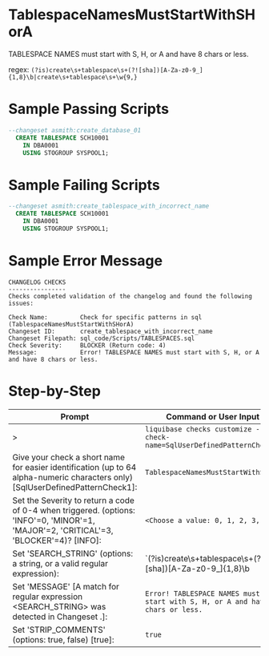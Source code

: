 # TablespaceNamesMustStartWithSHorA

TABLESPACE NAMES must start with S, H, or A and have 8 chars or less.


regex: `(?is)create\s+tablespace\s+(?![sha])[A-Za-z0-9_]{1,8}\b|create\s+tablespace\s+\w{9,}`

# Sample Passing Scripts
``` sql
--changeset asmith:create_database_01
  CREATE TABLESPACE SCH10001
    IN DBA0001
    USING STOGROUP SYSPOOL1;
```

# Sample Failing Scripts
``` sql
--changeset asmith:create_tablespace_with_incorrect_name
  CREATE TABLESPACE SCH10001
    IN DBA0001
    USING STOGROUP SYSPOOL1;
```

# Sample Error Message
``` 
CHANGELOG CHECKS
----------------
Checks completed validation of the changelog and found the following issues:

Check Name:         Check for specific patterns in sql (TablespaceNamesMustStartWithSHorA)
Changeset ID:       create_tablespace_with_incorrect_name
Changeset Filepath: sql_code/Scripts/TABLESPACES.sql
Check Severity:     BLOCKER (Return code: 4)
Message:            Error! TABLESPACE NAMES must start with S, H, or A and have 8 chars or less.
```

# Step-by-Step
| Prompt | Command or User Input |
| ------ | ----------------------|
| > | `liquibase checks customize --check-name=SqlUserDefinedPatternCheck` |
| Give your check a short name for easier identification (up to 64 alpha-numeric characters only) [SqlUserDefinedPatternCheck1]: | `TablespaceNamesMustStartWithSHorA` |
| Set the Severity to return a code of 0-4 when triggered. (options: 'INFO'=0, 'MINOR'=1, 'MAJOR'=2, 'CRITICAL'=3, 'BLOCKER'=4)? [INFO]: | `<Choose a value: 0, 1, 2, 3, 4>` |
| Set 'SEARCH_STRING' (options: a string, or a valid regular expression): | `(?is)create\s+tablespace\s+(?![sha])[A-Za-z0-9_]{1,8}\b|create\s+tablespace\s+\w{9,}` |
| Set 'MESSAGE' [A match for regular expression <SEARCH_STRING> was detected in Changeset <CHANGESET>.]: | `Error! TABLESPACE NAMES must start with S, H, or A and have 8 chars or less.` |
| Set 'STRIP_COMMENTS' (options: true, false) [true]: | `true` |
